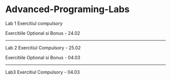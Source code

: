 # Advanced-Programing-Labs
Lab 1
Exercitiul compulsory

Exercitiile Optional si Bonus - 24.02

---------------------------------------------
Lab 2
Exercitiul Compulsory - 25.02

Exercitiile Optional si Bonus - 04.03

----------------------------------------------
Lab3
Exercitiul Compulsory - 04.03
